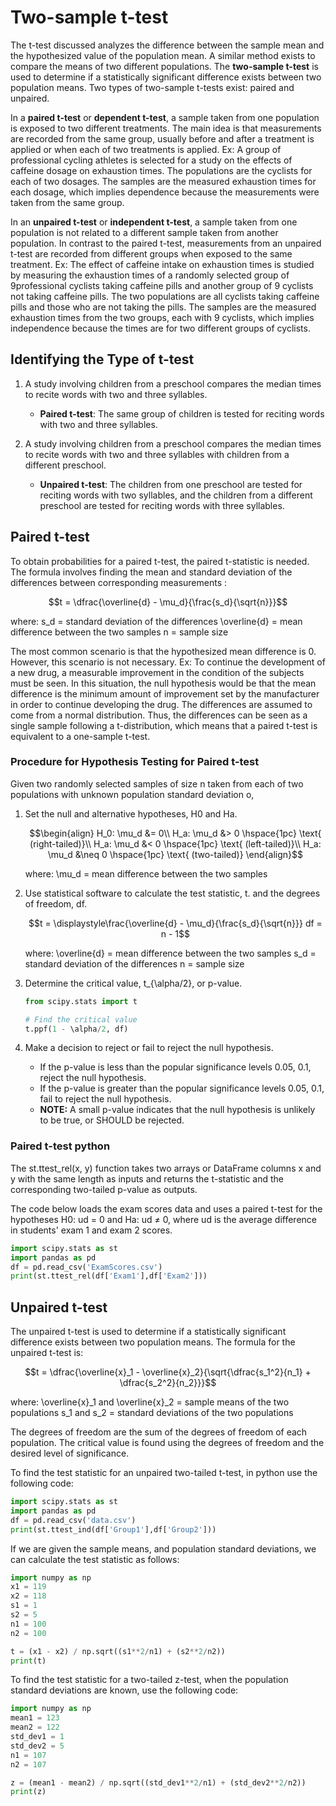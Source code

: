 # Two-sample t-test

The t-test discussed analyzes the difference between the sample mean and the hypothesized value of the population mean. A similar method exists to compare the means of two different populations. The **two-sample t-test** is used to determine if a statistically significant difference exists between two population means. Two types of two-sample t-tests exist: paired and unpaired.

In a **paired t-test** or **dependent t-test**, a sample taken from one population is exposed to two different treatments. The main idea is that measurements are recorded from the same group, usually before and after a treatment is applied or when each of two treatments is applied. Ex: A group of professional cycling athletes is selected for a study on the effects of caffeine dosage on exhaustion times. The populations are the cyclists for each of two dosages. The samples are the measured exhaustion times for each dosage, which implies dependence because the measurements were taken from the same group.

In an **unpaired t-test** or **independent t-test**, a sample taken from one population is not related to a different sample taken from another population. In contrast to the paired t-test, measurements from an unpaired t-test are recorded from different groups when exposed to the same treatment. Ex: The effect of caffeine intake on exhaustion times is studied by measuring the exhaustion times of a randomly selected group of 9professional cyclists taking caffeine pills and another group of 9 cyclists not taking caffeine pills. The two populations are all cyclists taking caffeine pills and those who are not taking the pills. The samples are the measured exhaustion times from the two groups, each with 9 cyclists, which implies independence because the times are for two different groups of cyclists.

## Identifying the Type of t-test

1. A study involving children from a preschool compares the median times to recite words with two and three syllables.

    - **Paired t-test**: The same group of children is tested for reciting words with two and three syllables.

2. A study involving children from a preschool compares the median times to recite words with two and three syllables with children from a different preschool.

    - **Unpaired t-test**: The children from one preschool are tested for reciting words with two syllables, and the children from a different preschool are tested for reciting words with three syllables.

## Paired t-test

To obtain probabilities for a paired t-test, the paired t-statistic is needed. The formula involves finding the mean and standard deviation of the differences between corresponding measurements :

```math
t = \dfrac{\overline{d} - \mu_d}{\frac{s_d}{\sqrt{n}}}
```

where:
s_d = standard deviation of the differences
\overline{d} = mean difference between the two samples
n = sample size

The most common scenario is that the hypothesized mean difference is 0. However, this scenario is not necessary. Ex: To continue the development of a new drug, a measurable improvement in the condition of the subjects must be seen. In this situation, the null hypothesis would be that the mean difference is the minimum amount of improvement set by the manufacturer in order to continue developing the drug. The differences are assumed to come from a normal distribution. Thus, the differences can be seen as a single sample following a t-distribution, which means that a paired t-test is equivalent to a one-sample
t-test.

### Procedure for Hypothesis Testing for Paired t-test

Given two randomly selected samples of size n taken from each of two populations with unknown population standard deviation o,

1. Set the null and alternative hypotheses, H0 and Ha.

      ```math
      \begin{align}
      H_0: \mu_d &= 0\\
      H_a: \mu_d &> 0 \hspace{1pc} \text{ (right-tailed)}\\
      H_a: \mu_d &< 0 \hspace{1pc} \text{ (left-tailed)}\\
      H_a: \mu_d &\neq 0 \hspace{1pc} \text{ (two-tailed)}
      \end{align}
      ```

      where:
      \mu_d = mean difference between the two samples

2. Use statistical software to calculate the test statistic, t. and the degrees of freedom, df.

    ```math
    t = \displaystyle\frac{\overline{d} - \mu_d}{\frac{s_d}{\sqrt{n}}}

    df = n - 1
    ```

    where:
    \overline{d} = mean difference between the two samples
    s_d = standard deviation of the differences
    n = sample size

3. Determine the critical value, t_{\alpha/2}, or p-value.

    ```python
    from scipy.stats import t

    # Find the critical value
    t.ppf(1 - \alpha/2, df)
    ```

4. Make a decision to reject or fail to reject the null hypothesis.

    - If the p-value is less than the popular significance levels 0.05, 0.1, reject the null hypothesis.
    - If the p-value is greater than the popular significance levels 0.05, 0.1, fail to reject the null hypothesis.
    - **NOTE:** A small p-value indicates that the null hypothesis is unlikely to be true, or SHOULD be rejected.

### Paired t-test python

The st.ttest_rel(x, y) function takes two arrays or DataFrame columns x and y with the same length as inputs and returns the t-statistic and the corresponding two-tailed p-value as outputs.

The code below loads the exam scores data and uses a paired t-test for the hypotheses H0: ud = 0 and Ha: ud ≠ 0, where ud is the average difference in students' exam 1 and exam 2 scores.

```python
import scipy.stats as st
import pandas as pd
df = pd.read_csv('ExamScores.csv')
print(st.ttest_rel(df['Exam1'],df['Exam2']))
```

## Unpaired t-test

The unpaired t-test is used to determine if a statistically significant difference exists between two population means. The formula for the unpaired t-test is:

```math
t = \dfrac{\overline{x}_1 - \overline{x}_2}{\sqrt{\dfrac{s_1^2}{n_1} + \dfrac{s_2^2}{n_2}}}
```

where:
\overline{x}_1 and \overline{x}_2 = sample means of the two populations
s_1 and s_2 = standard deviations of the two populations

The degrees of freedom are the sum of the degrees of freedom of each population. The critical value is found using the degrees of freedom and the desired level of significance.

To find the test statistic for an unpaired two-tailed t-test, in python use the following code:

```python
import scipy.stats as st
import pandas as pd
df = pd.read_csv('data.csv')
print(st.ttest_ind(df['Group1'],df['Group2']))
```

If we are given the sample means, and population standard deviations, we can calculate the test statistic as follows:

```python
import numpy as np
x1 = 119
x2 = 118
s1 = 1
s2 = 5
n1 = 100
n2 = 100

t = (x1 - x2) / np.sqrt((s1**2/n1) + (s2**2/n2))
print(t)
```

To find the test statistic for a two-tailed z-test, when the population standard deviations are known, use the following code:

```python
import numpy as np
mean1 = 123
mean2 = 122
std_dev1 = 1
std_dev2 = 5
n1 = 107
n2 = 107

z = (mean1 - mean2) / np.sqrt((std_dev1**2/n1) + (std_dev2**2/n2))
print(z)
```
